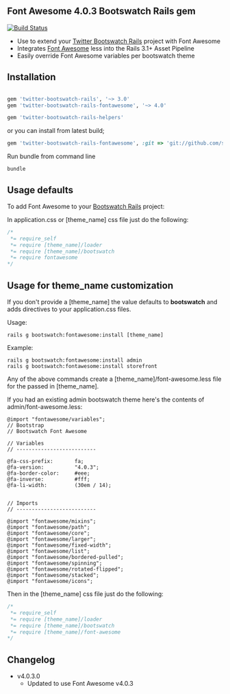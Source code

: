 ## Font Awesome 4.0.3 Bootswatch Rails gem

[![Build Status](https://www.travis-ci.org/scottvrosenthal/twitter-bootswatch-rails-fontawesome.png?branch=master)](https://www.travis-ci.org/scottvrosenthal/twitter-bootswatch-rails-fontawesome)

  - Use to extend your [Twitter Bootswatch Rails](https://github.com/scottvrosenthal/twitter-bootswatch-rails/tree/2.3.2) project with Font Awesome
  - Integrates [Font Awesome](http://fortawesome.github.io/Font-Awesome) less into the Rails 3.1+ Asset Pipeline
  - Easily override Font Awesome variables per bootswatch theme

## Installation

```ruby

gem 'twitter-bootswatch-rails', '~> 3.0'
gem 'twitter-bootswatch-rails-fontawesome', '~> 4.0'

gem 'twitter-bootswatch-rails-helpers'
```

or you can install from latest build;

```ruby
gem 'twitter-bootswatch-rails-fontawesome', :git => 'git://github.com/scottvrosenthal/twitter-bootswatch-rails-fontawesome.git'
```

Run bundle from command line

    bundle


## Usage defaults

To add Font Awesome to your [Bootswatch Rails](https://github.com/scottvrosenthal/twitter-bootswatch-rails/tree/2.3.2) project:

In application.css or [theme_name] css file just do the following:

```css
/*
 *= require_self
 *= require [theme_name]/loader
 *= require [theme_name]/bootswatch
 *= require fontawesome
*/
```

## Usage for theme_name customization

If you don't provide a [theme_name] the value defaults to **bootswatch** and adds directives to your application.css files.


Usage:


    rails g bootswatch:fontawesome:install [theme_name]

Example:


    rails g bootswatch:fontawesome:install admin
    rails g bootswatch:fontawesome:install storefront


Any of the above commands create a [theme_name]/font-awesome.less file for the passed in [theme_name].

If you had an existing admin bootswatch theme here's the contents of admin/font-awesome.less:


```less
@import "fontawesome/variables";
// Bootstrap
// Bootswatch Font Awesome

// Variables
// --------------------------

@fa-css-prefix:       fa;
@fa-version:          "4.0.3";
@fa-border-color:     #eee;
@fa-inverse:          #fff;
@fa-li-width:         (30em / 14);


// Imports
// --------------------------

@import "fontawesome/mixins";
@import "fontawesome/path";
@import "fontawesome/core";
@import "fontawesome/larger";
@import "fontawesome/fixed-width";
@import "fontawesome/list";
@import "fontawesome/bordered-pulled";
@import "fontawesome/spinning";
@import "fontawesome/rotated-flipped";
@import "fontawesome/stacked";
@import "fontawesome/icons";
```

Then in the [theme_name] css file just do the following:

```css
/*
 *= require_self
 *= require [theme_name]/loader
 *= require [theme_name]/bootswatch
 *= require [theme_name]/font-awesome
*/
```

## Changelog

  - v4.0.3.0
    * Updated to use Font Awesome v4.0.3
